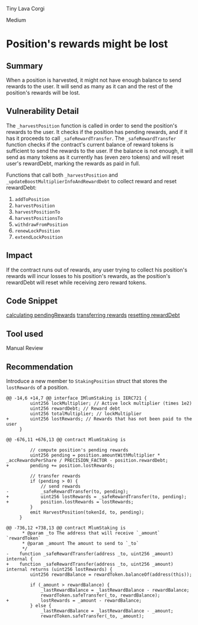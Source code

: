 Tiny Lava Corgi

Medium

# Position's rewards might be lost

## Summary
When a position is harvested, it might not have enough balance to send rewards to the user. It will send as many as it can and the rest of the position's rewards will be lost.

## Vulnerability Detail
The `_harvestPosition` function is called in order to send the position's rewards to the user. It checks if the position has pending rewards, and if it has it proceeds to call `_safeRewardTransfer`. The `_safeRewardTransfer` function checks if the contract's current balance of reward tokens is sufficient to send the rewards to the user. If the balance is not enough, it will send as many tokens as it currently has (even zero tokens) and will reset user's rewardDebt, marking the rewards as paid in full.

Functions that call both `_harvestPosition` and `_updateBoostMultiplierInfoAndRewardDebt` to collect reward and reset rewardDebt:
1. `addToPosition`
2. `harvestPosition`
3. `harvestPositionTo`
4. `harvestPositionsTo`
5. `withdrawFromPosition`
6. `renewLockPosition`
7. `extendLockPosition`

## Impact
If the contract runs out of rewards, any user trying to collect his position's rewards will incur losses to his position's rewards, as the
position's rewardDebt will reset while receiving zero reward tokens.

## Code Snippet
[calculating pendingRewards](https://github.com/sherlock-audit/2024-06-magicsea/blob/main/magicsea-staking/src/MlumStaking.sol#L674-L686)
[transferring rewards](https://github.com/sherlock-audit/2024-06-magicsea/blob/main/magicsea-staking/src/MlumStaking.sol#L739-L749)
[resetting rewardDebt](https://github.com/sherlock-audit/2024-06-magicsea/blob/main/magicsea-staking/src/MlumStaking.sol#L667)


## Tool used

Manual Review

## Recommendation
Introduce a new member to `StakingPosition` struct that stores the `lostRewards` of a position.
```solidity
@@ -14,6 +14,7 @@ interface IMlumStaking is IERC721 {
         uint256 lockMultiplier; // Active lock multiplier (times 1e2)
         uint256 rewardDebt; // Reward debt
         uint256 totalMultiplier; // lockMultiplier
+        uint256 lostRewards; // Rewards that has not been paid to the user
     }

@@ -676,11 +676,13 @@ contract MlumStaking is

         // compute position's pending rewards
         uint256 pending = position.amountWithMultiplier * _accRewardsPerShare / PRECISION_FACTOR - position.rewardDebt;
+        pending += position.lostRewards;

         // transfer rewards
         if (pending > 0) {
             // send rewards
-            _safeRewardTransfer(to, pending);
+            uint256 lostRewards = _safeRewardTransfer(to, pending);
+            position.lostRewards = lostRewards;
         }
         emit HarvestPosition(tokenId, to, pending);
     }

@@ -736,12 +738,13 @@ contract MlumStaking is
      * @param _to The address that will receive `_amount` `rewardToken`
      * @param _amount The amount to send to `_to`
      */
-    function _safeRewardTransfer(address _to, uint256 _amount) internal {
+    function _safeRewardTransfer(address _to, uint256 _amount) internal returns (uint256 lostRewards) {
         uint256 rewardBalance = rewardToken.balanceOf(address(this));

         if (_amount > rewardBalance) {
             _lastRewardBalance = _lastRewardBalance - rewardBalance;
             rewardToken.safeTransfer(_to, rewardBalance);
+            lostRewards = _amount - rewardBalance;
         } else {
             _lastRewardBalance = _lastRewardBalance - _amount;
             rewardToken.safeTransfer(_to, _amount);
```
